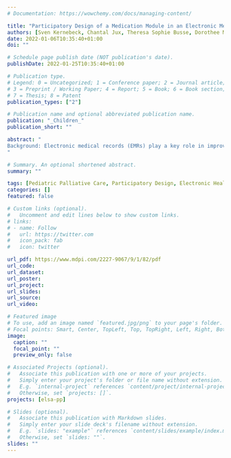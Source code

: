 ```yaml
---
# Documentation: https://wowchemy.com/docs/managing-content/

title: "Participatory Design of a Medication Module in an Electronic Medical Record for Paediatric Palliative Care: A Think-Aloud Approach with Nurses and Physicians"
authors: [Sven Kernebeck, Chantal Jux, Theresa Sophie Busse, Dorothee Meyer, larissa, Daniel Zenz, boris, Jan Peter Ehlers]
date: 2022-01-06T10:35:40+01:00
doi: ""

# Schedule page publish date (NOT publication's date).
publishDate: 2022-01-25T10:35:40+01:00

# Publication type.
# Legend: 0 = Uncategorized; 1 = Conference paper; 2 = Journal article;
# 3 = Preprint / Working Paper; 4 = Report; 5 = Book; 6 = Book section;
# 7 = Thesis; 8 = Patent
publication_types: ["2"]

# Publication name and optional abbreviated publication name.
publication: "_Children_"
publication_short: ""

abstract: "
Background: Electronic medical records (EMRs) play a key role in improving documentation and quality of care in paediatric palliative care (PPC). Inadequate EMR design can cause incorrect prescription and administration of medications. Due to the fact of complex diseases and the resulting high level of medical complexity, patients in PPC are vulnerable to medication errors. Consequently, involving users in the development process is important. Therefore, the aim of this study was to evaluate the acceptance of a medication module from the perspective of potential users in PPC and to involve them in the development process. Methods: A qualitative observational study was conducted with 10 nurses and four physicians using a concurrent think-aloud protocol and semi-structured qualitative interviews. A qualitative content analysis was applied based on a unified theory of acceptance and use of technology. Results: Requirements from the user’s perspective could be identified as possible influences on acceptance and actual use. Requirements were grouped into the categories “performance expectancies” and “effort expectancies”. Conclusions: The results serve as a basis for further development. Attention should be given to the reduction of display fragmentation, as it decreases cognitive load. Further approaches to evaluation should be taken.
"

# Summary. An optional shortened abstract.
summary: ""

tags: [Pediatric Palliative Care, Participatory Design, Electronic Health Records, Electronical Medical Records, Technology Acceptance, Usability, User Involvement]
categories: []
featured: false

# Custom links (optional).
#   Uncomment and edit lines below to show custom links.
# links:
# - name: Follow
#   url: https://twitter.com
#   icon_pack: fab
#   icon: twitter

url_pdf: https://www.mdpi.com/2227-9067/9/1/82/pdf
url_code:
url_dataset:
url_poster:
url_project:
url_slides:
url_source:
url_video:

# Featured image
# To use, add an image named `featured.jpg/png` to your page's folder. 
# Focal points: Smart, Center, TopLeft, Top, TopRight, Left, Right, BottomLeft, Bottom, BottomRight.
image:
  caption: ""
  focal_point: ""
  preview_only: false

# Associated Projects (optional).
#   Associate this publication with one or more of your projects.
#   Simply enter your project's folder or file name without extension.
#   E.g. `internal-project` references `content/project/internal-project/index.md`.
#   Otherwise, set `projects: []`.
projects: [elsa-pp]

# Slides (optional).
#   Associate this publication with Markdown slides.
#   Simply enter your slide deck's filename without extension.
#   E.g. `slides: "example"` references `content/slides/example/index.md`.
#   Otherwise, set `slides: ""`.
slides: ""
---
```

